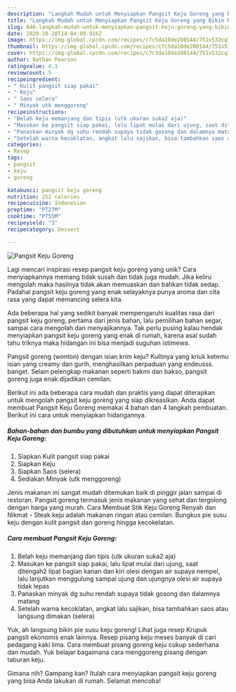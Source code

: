 ```yaml
---
description: "Langkah Mudah untuk Menyiapkan Pangsit Keju Goreng yang Bikin Ngiler"
title: "Langkah Mudah untuk Menyiapkan Pangsit Keju Goreng yang Bikin Ngiler"
slug: 846-langkah-mudah-untuk-menyiapkan-pangsit-keju-goreng-yang-bikin-ngiler
date: 2020-10-28T14:04:09.916Z
image: https://img-global.cpcdn.com/recipes/c7c5da10de280144/751x532cq70/pangsit-keju-goreng-foto-resep-utama.jpg
thumbnail: https://img-global.cpcdn.com/recipes/c7c5da10de280144/751x532cq70/pangsit-keju-goreng-foto-resep-utama.jpg
cover: https://img-global.cpcdn.com/recipes/c7c5da10de280144/751x532cq70/pangsit-keju-goreng-foto-resep-utama.jpg
author: Nathan Pearson
ratingvalue: 4.1
reviewcount: 5
recipeingredient:
- " Kulit pangsit siap pakai"
- " Keju"
- " Saos selera"
- " Minyak utk menggoreng"
recipeinstructions:
- "Belah keju memanjang dan tipis (utk ukuran suka2 aja)"
- "Masukan ke pangsit siap pakai, lalu lipat mulai dari ujung, saat ditengah2 lipat bagian kanan dan kiri olesi dengan air supaya nempel, lalu lanjutkan menggulung sampai ujung dan ujungnya olesi air supaya tidak lepas"
- "Panaskan minyak dg suhu rendah supaya tidak gosong dan dalamnya matang"
- "Setelah warna kecoklatan, angkat lalu sajikan, bisa tambahkan saos atau langsung dimakan (selera)"
categories:
- Resep
tags:
- pangsit
- keju
- goreng

katakunci: pangsit keju goreng 
nutrition: 252 calories
recipecuisine: Indonesian
preptime: "PT27M"
cooktime: "PT55M"
recipeyield: "3"
recipecategory: Dessert

---
```



![Pangsit Keju Goreng](https://img-global.cpcdn.com/recipes/c7c5da10de280144/751x532cq70/pangsit-keju-goreng-foto-resep-utama.jpg)

Lagi mencari inspirasi resep pangsit keju goreng yang unik? Cara menyiapkannya memang tidak susah dan tidak juga mudah. Jika keliru mengolah maka hasilnya tidak akan memuaskan dan bahkan tidak sedap. Padahal pangsit keju goreng yang enak selayaknya punya aroma dan cita rasa yang dapat memancing selera kita.

Ada beberapa hal yang sedikit banyak mempengaruhi kualitas rasa dari pangsit keju goreng, pertama dari jenis bahan, lalu pemilihan bahan segar, sampai cara mengolah dan menyajikannya. Tak perlu pusing kalau hendak menyiapkan pangsit keju goreng yang enak di rumah, karena asal sudah tahu triknya maka hidangan ini bisa menjadi suguhan istimewa.

Pangsit goreng (wonton) dengan isian krim keju? Kulitnya yang kriuk ketemu isian yang creamy dan gurih, menghasilkan perpaduan yang endeusss. banget. Selain pelengkap makanan seperti bakmi dan bakso, pangsit goreng juga enak dijadikan cemilan.


Berikut ini ada beberapa cara mudah dan praktis yang dapat diterapkan untuk mengolah pangsit keju goreng yang siap dikreasikan. Anda dapat membuat Pangsit Keju Goreng memakai 4 bahan dan 4 langkah pembuatan. Berikut ini cara untuk menyiapkan hidangannya.

<!--inarticleads1-->

##### Bahan-bahan dan bumbu yang dibutuhkan untuk menyiapkan Pangsit Keju Goreng:

1. Siapkan  Kulit pangsit siap pakai
1. Siapkan  Keju
1. Siapkan  Saos (selera)
1. Sediakan  Minyak (utk menggoreng)


Jenis makanan ini sangat mudah ditemukan baik di pinggir jalan sampai di restoran. Pangsit goreng termasuk jenis makanan yang sehat dan tergolong dengan harga yang murah. Cara Membuat Stik Keju Goreng Renyah dan Nikmat - Steak keju adalah makanan ringan atau cemilan. Bungkus pie susu keju dengan kulit pangsit dan goreng hingga kecokelatan. 

<!--inarticleads2-->

##### Cara membuat Pangsit Keju Goreng:

1. Belah keju memanjang dan tipis (utk ukuran suka2 aja)
1. Masukan ke pangsit siap pakai, lalu lipat mulai dari ujung, saat ditengah2 lipat bagian kanan dan kiri olesi dengan air supaya nempel, lalu lanjutkan menggulung sampai ujung dan ujungnya olesi air supaya tidak lepas
1. Panaskan minyak dg suhu rendah supaya tidak gosong dan dalamnya matang
1. Setelah warna kecoklatan, angkat lalu sajikan, bisa tambahkan saos atau langsung dimakan (selera)


Yuk, ah langsung bikin pie susu keju goreng! Lihat juga resep Krupuk pangsit ekonomis enak lainnya. Resep pisang keju meses banyak di cari pedagang kaki lima. Cara membuat pisang goreng keju cukup sederhana dan mudah. Yuk belajar bagaimana cara menggoreng pisang dengan taburan keju. 

Gimana nih? Gampang kan? Itulah cara menyiapkan pangsit keju goreng yang bisa Anda lakukan di rumah. Selamat mencoba!
